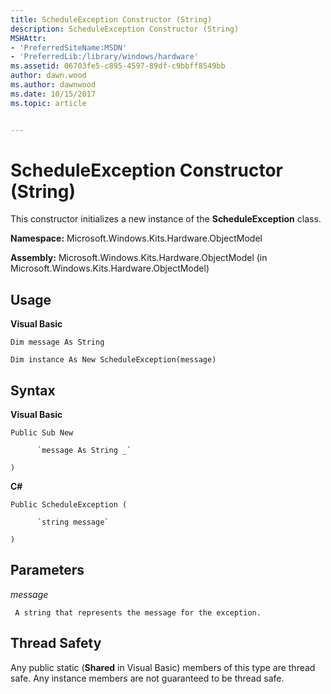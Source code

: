 ```yaml
---
title: ScheduleException Constructor (String)
description: ScheduleException Constructor (String)
MSHAttr:
- 'PreferredSiteName:MSDN'
- 'PreferredLib:/library/windows/hardware'
ms.assetid: 06703fe5-c895-4597-89df-c9bbff8549bb
author: dawn.wood
ms.author: dawnwood
ms.date: 10/15/2017
ms.topic: article


---
```


# ScheduleException Constructor (String)


This constructor initializes a new instance of the **ScheduleException** class.

**Namespace:** Microsoft.Windows.Kits.Hardware.ObjectModel

**Assembly:** Microsoft.Windows.Kits.Hardware.ObjectModel (in Microsoft.Windows.Kits.Hardware.ObjectModel)

## <span id="Usage"></span><span id="usage"></span><span id="USAGE"></span>Usage


**Visual Basic**

`Dim message As String`

`Dim instance As New ScheduleException(message)`

## <span id="Syntax"></span><span id="syntax"></span><span id="SYNTAX"></span>Syntax


**Visual Basic**

`Public Sub New`

          `message As String _`

`)`

**C#**

`Public ScheduleException (`

          `string message`

`)`

## <span id="Parameters"></span><span id="parameters"></span><span id="PARAMETERS"></span>Parameters


*message*

     A string that represents the message for the exception.

## <span id="Thread_Safety"></span><span id="thread_safety"></span><span id="THREAD_SAFETY"></span>Thread Safety


Any public static (**Shared** in Visual Basic) members of this type are thread safe. Any instance members are not guaranteed to be thread safe.

 

 






